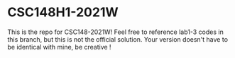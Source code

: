# CSC148H1-2021W

This is the repo for CSC148-2021W!
Feel free to reference lab1-3 codes in this branch, but this is not the official solution.
Your version doesn't have to be identical with mine, be creative !
